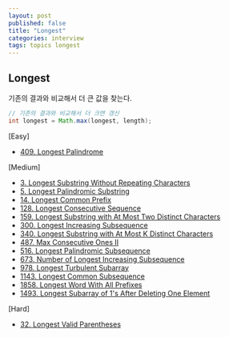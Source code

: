 ```yaml
---
layout: post
published: false
title: "Longest"
categories: interview
tags: topics longest
---
```


## Longest

기존의 결과와 비교해서 더 큰 값을 찾는다.
```java
// 기존의 결과와 비교해서 더 크면 갱신
int longest = Math.max(longest, length);
```

[Easy]
- [409. Longest Palindrome](/interview/2023/04/10/longest-palindrome/)

[Medium]
- [3. Longest Substring Without Repeating Characters](/interview/2023/02/21/longest-substring-without-repeating-characters/)
- [5. Longest Palindromic Substring](/interview/2023/04/06/longest-palindromic-substring)
- [14. Longest Common Prefix](/interview/2023/06/08/longest-common-prefix/)
- [128. Longest Consecutive Sequence](/interview/2023/04/09/longest-consecutive-sequence/)
- [159. Longest Substring with At Most Two Distinct Characters](/interview/2023/05/29/longest-substring-with-at-most-two-distinct-characters/)
- [300. Longest Increasing Subsequence](/interview/2023/04/06/longest-increasing-subsequence/)
- [340. Longest Substring with At Most K Distinct Characters](/interview/2023/05/29/longest-substring-with-at-most-k-distinct-characters/)
- [487. Max Consecutive Ones II](/interview/2023/06/23//max-consecutive-ones-ii/)
- [516. Longest Palindromic Subsequence](/interview/2023/04/06/longest-palindromic-subsequence/)
- [673. Number of Longest Increasing Subsequence](/interview/2023/04/06/number-of-longest-increasing-subsequence/)
- [978. Longest Turbulent Subarray](/interview/2023/04/06/longest-turbulent-subarray/)
- [1143. Longest Common Subsequence](/interview/2023/04/06/longest-common-subsequence/)
- [1858. Longest Word With All Prefixes](/interview/2023/05/29/longest-word-with-all-prefixes/)
- [1493. Longest Subarray of 1's After Deleting One Element](/interview/2023/05/31/longest-subarray-of-1s-after-deleting-one-element/)

[Hard]
- [32. Longest Valid Parentheses](/interview/2023/04/06/longest-valid-parentheses/)